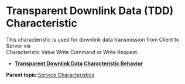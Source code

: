 # Transparent Downlink Data \(TDD\) Characteristic

This characteristic is used for downlink data transmission from Client to Server via<br /> Characteristic Value Write Command or Write Request.

-   **[Transparent Downlink Data Characteristic Behavior](GUID-A7D140FB-84B5-4193-BC9D-7E7A8B06E8ED.md)**  


**Parent topic:**[Service Characteristics](GUID-5004C7E1-58FE-4A71-9D23-E73F5CE40FEF.md)

